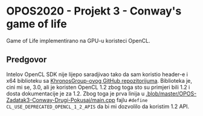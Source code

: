 # OPOS2020 - Projekt 3 - Conway's game of life
Game of Life implementirano na GPU-u koristeci OpenCL.
## Predgovor
Intelov OpenCL SDK nije lijepo saradjivao tako da sam koristio header-e i x64 biblioteku sa [KhronosGroup-ovog GitHub repozitorijuma](https://github.com/KhronosGroup/OpenCL-SDK). Biblioteka je, cini mi se, 3.0, ali je koristen OpenCL 1.2 zbog toga sto su primjeri bili 1.2 i dosta dokumentacije je za 1.2. Zbog toga je prva linija u [.blob/master/OPOS-Zadatak3-Conway-Drugi-Pokusaj/main.cpp](main.cpp) fajlu `#define CL_USE_DEPRECATED_OPENCL_1_2_APIS` da bi mi dozvolilo da koristim 1.2 API.